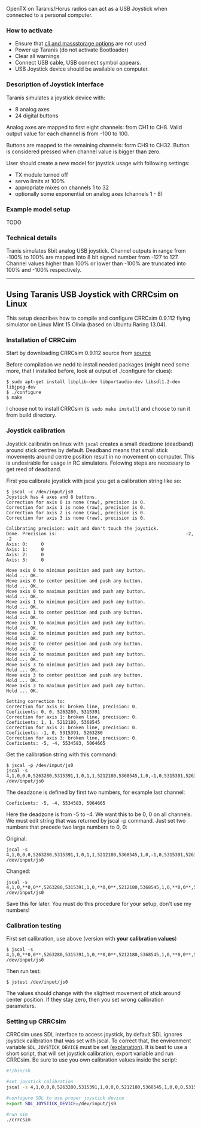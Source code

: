 OpenTX on Taranis/Horus radios can act as a USB Joystick when connected to a personal computer.

### How to activate
* Ensure that [cli and massstorage options](radio_options.md) are not used
* Power up Taranis (do not activate Bootloader)
* Clear all warnings
* Connect USB cable, USB connect symbol appears.
* USB Joystick device should be available on computer.

### Description of Joystick interface
Taranis simulates a joystick device with:
* 8 analog axes
* 24 digital buttons

Analog axes are mapped to first eight channels: from CH1 to CH8. Valid output value for each channel is from -100 to 100.

Buttons are mapped to the remaining channels: form CH9 to CH32. Button is considered pressed when channel value is bigger than zero.

User should create a new model for joystick usage with following settings:
* TX module turned off
* servo limits at 100%
* appropriate mixes on channels 1 to 32
* optionally some exponential on analog axes (channels 1 - 8)

### Example model setup
TODO


### Technical details
Tranis simulates 8bit analog USB joystick. Channel outputs in range from -100% to 100% are mapped into 8 bit signed number from -127 to 127. Channel values higher than 100% or lower than -100% are truncated into 100% and -100% respectively.

----

## Using Taranis USB Joystick with CRRCsim on Linux

This setup describes how to compile and configure CRRCsim 0.9.112 flying simulator on Linux Mint 15 Olivia (based on Ubuntu Raring 13.04).

### Installation of CRRCsim

Start by downloading CRRCsim 0.9.112 source from [source](http://sourceforge.net/projects/crrcsim/files/crrcsim/crrcsim-0.9.12/crrcsim-0.9.12.tar.gz/download)

Before compilation we nedd to install needed packages (might need some more, that I installed before, look at output of ./configure for clues):
```
$ sudo apt-get install libplib-dev libportaudio-dev libsdl1.2-dev libjpeg-dev
$ ./configure
$ make
```
I choose not to install CRRCsim (`$ sudo make install`) and choose to run it from build directory.

### Joystick calibration
Joystick calibratin on linux with `jscal`  creates a small deadzone (deadband) around stick centres by default. Deadband means that small stick movements around centre position result in no movement on computer. This is undesirable for usage in RC simulators. Folowing steps are necessary to get reed of deadband.

First you calibrate joystick with jscal you get a calibration string like so:

```
$ jscal -c /dev/input/js0
Joystick has 4 axes and 8 buttons.
Correction for axis 0 is none (raw), precision is 0.
Correction for axis 1 is none (raw), precision is 0.
Correction for axis 2 is none (raw), precision is 0.
Correction for axis 3 is none (raw), precision is 0.

Calibrating precision: wait and don't touch the joystick.
Done. Precision is:                                                -2,   -2
Axis: 0:     0
Axis: 1:     0
Axis: 2:     0
Axis: 3:     0

Move axis 0 to minimum position and push any button.
Hold ... OK.
Move axis 0 to center position and push any button.
Hold ... OK.
Move axis 0 to maximum position and push any button.
Hold ... OK.
Move axis 1 to minimum position and push any button.
Hold ... OK.
Move axis 1 to center position and push any button.
Hold ... OK.
Move axis 1 to maximum position and push any button.
Hold ... OK.
Move axis 2 to minimum position and push any button.
Hold ... OK.
Move axis 2 to center position and push any button.
Hold ... OK.
Move axis 2 to maximum position and push any button.
Hold ... OK.
Move axis 3 to minimum position and push any button.
Hold ... OK.
Move axis 3 to center position and push any button.
Hold ... OK.
Move axis 3 to maximum position and push any button.
Hold ... OK.

Setting correction to:
Correction for axis 0: broken line, precision: 0.
Coeficients: 0, 0, 5263280, 5315391
Correction for axis 1: broken line, precision: 0.
Coeficients: 1, 1, 5212180, 5368545
Correction for axis 2: broken line, precision: 0.
Coeficients: -1, 0, 5315391, 5263280
Correction for axis 3: broken line, precision: 0.
Coeficients: -5, -4, 5534583, 5064665
```

Get the calibration string with this command:

```
$ jscal -p /dev/input/js0
jscal -s 4,1,0,0,0,5263280,5315391,1,0,1,1,5212180,5368545,1,0,-1,0,5315391,5263280,1,0,-5,-4,5534583,5064665 /dev/input/js0
```

The deadzone is defined by first two numbers, for example last channel:

```
Coeficients: -5, -4, 5534583, 5064665
```

Here the deadzone is from -5 to -4. We want this to be 0, 0 on all channels. We must edit string that was returned by jscal -p command. Just set two numbers that precede two large numbers to 0, 0:

Original:

```
jscal -s 4,1,0,0,0,5263280,5315391,1,0,1,1,5212180,5368545,1,0,-1,0,5315391,5263280,1,0,-5,-4,5534583,5064665 /dev/input/js0
```

Changed:

```
jscal -s 4,1,0,**0,0**,5263280,5315391,1,0,**0,0**,5212180,5368545,1,0,**0,0**,5315391,5263280,1,0,**0,0**,5534583,5064665 /dev/input/js0
```

Save this for later. You must do this procedure for your setup, don't use my numbers!

### Calibration testing

First set calibration, use above (version with **your calibration values**)
```
$ jscal -s 4,1,0,**0,0**,5263280,5315391,1,0,**0,0**,5212180,5368545,1,0,**0,0**,5315391,5263280,1,0,**0,0**,5534583,5064665 /dev/input/js0
```
Then run test:
```
$ jstest /dev/input/js0
```
The values should change with the slightest movement of stick around center position. If they stay zero, then you set wrong calibration parameters.

### Setting up CRRCsim

CRRCsim uses SDL interface to access joystick, by default SDL ignores joystick calibration that was set with jscal. To correct that, the environment variable `SDL_JOYSTICK_DEVICE` must be set [(explanation)](http://stackoverflow.com/questions/14543333/joystick-wont-work-using-sdl).  It is best to use a short script, that will set joystick calibration, export variable and run CRRCsim. Be sure to use you own calibration values inside the script:

```bash
#!/bin/sh

#set joystick calibration
jscal -s 4,1,0,0,0,5263280,5315391,1,0,0,0,5212180,5368545,1,0,0,0,5315391,5263280,1,0,0,0,5534583,5064665 /dev/input/js0

#configure SDL to use proper joystick device
export SDL_JOYSTICK_DEVICE=/dev/input/js0

#run sim
./crrcsim
```
